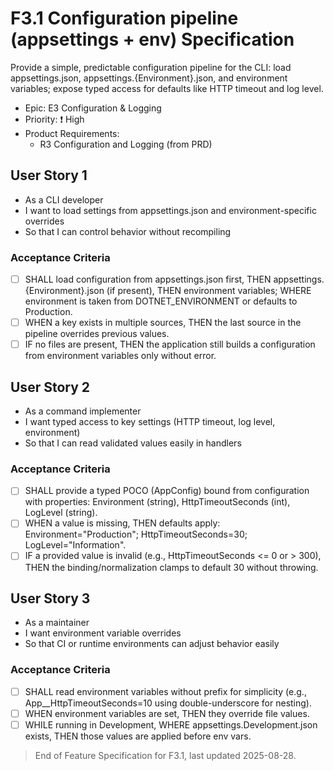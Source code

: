 # F3.1 Configuration pipeline (appsettings + env) Specification

Provide a simple, predictable configuration pipeline for the CLI: load appsettings.json, appsettings.{Environment}.json, and environment variables; expose typed access for defaults like HTTP timeout and log level.

- Epic: E3 Configuration & Logging
- Priority: ❗ High
- Product Requirements:
  - R3 Configuration and Logging (from PRD)

## User Story 1

- As a CLI developer
- I want to load settings from appsettings.json and environment-specific overrides
- So that I can control behavior without recompiling

### Acceptance Criteria

- [ ] SHALL load configuration from appsettings.json first, THEN appsettings.{Environment}.json (if present), THEN environment variables; WHERE environment is taken from DOTNET_ENVIRONMENT or defaults to Production.
- [ ] WHEN a key exists in multiple sources, THEN the last source in the pipeline overrides previous values.
- [ ] IF no files are present, THEN the application still builds a configuration from environment variables only without error.

## User Story 2

- As a command implementer
- I want typed access to key settings (HTTP timeout, log level, environment)
- So that I can read validated values easily in handlers

### Acceptance Criteria

- [ ] SHALL provide a typed POCO (AppConfig) bound from configuration with properties: Environment (string), HttpTimeoutSeconds (int), LogLevel (string).
- [ ] WHEN a value is missing, THEN defaults apply: Environment="Production"; HttpTimeoutSeconds=30; LogLevel="Information".
- [ ] IF a provided value is invalid (e.g., HttpTimeoutSeconds <= 0 or > 300), THEN the binding/normalization clamps to default 30 without throwing.

## User Story 3

- As a maintainer
- I want environment variable overrides
- So that CI or runtime environments can adjust behavior easily

### Acceptance Criteria

- [ ] SHALL read environment variables without prefix for simplicity (e.g., App__HttpTimeoutSeconds=10 using double-underscore for nesting).
- [ ] WHEN environment variables are set, THEN they override file values.
- [ ] WHILE running in Development, WHERE appsettings.Development.json exists, THEN those values are applied before env vars.

> End of Feature Specification for F3.1, last updated 2025-08-28.
